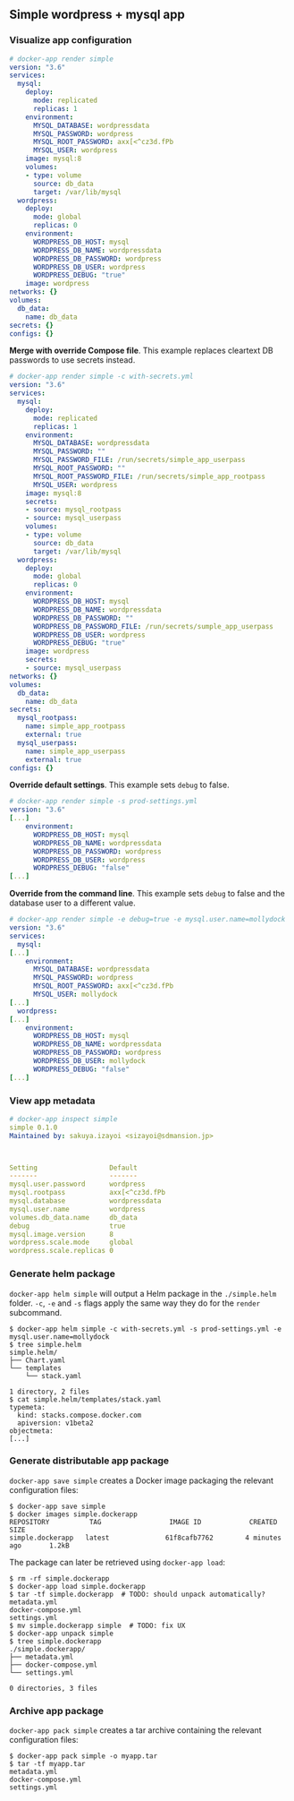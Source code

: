 ## Simple wordpress + mysql app

### Visualize app configuration

```yaml
# docker-app render simple
version: "3.6"
services:
  mysql:
    deploy:
      mode: replicated
      replicas: 1
    environment:
      MYSQL_DATABASE: wordpressdata
      MYSQL_PASSWORD: wordpress
      MYSQL_ROOT_PASSWORD: axx[<^cz3d.fPb
      MYSQL_USER: wordpress
    image: mysql:8
    volumes:
    - type: volume
      source: db_data
      target: /var/lib/mysql
  wordpress:
    deploy:
      mode: global
      replicas: 0
    environment:
      WORDPRESS_DB_HOST: mysql
      WORDPRESS_DB_NAME: wordpressdata
      WORDPRESS_DB_PASSWORD: wordpress
      WORDPRESS_DB_USER: wordpress
      WORDPRESS_DEBUG: "true"
    image: wordpress
networks: {}
volumes:
  db_data:
    name: db_data
secrets: {}
configs: {}
```

**Merge with override Compose file**. This example replaces cleartext DB passwords to use secrets instead.

```yaml
# docker-app render simple -c with-secrets.yml
version: "3.6"
services:
  mysql:
    deploy:
      mode: replicated
      replicas: 1
    environment:
      MYSQL_DATABASE: wordpressdata
      MYSQL_PASSWORD: ""
      MYSQL_PASSWORD_FILE: /run/secrets/simple_app_userpass
      MYSQL_ROOT_PASSWORD: ""
      MYSQL_ROOT_PASSWORD_FILE: /run/secrets/simple_app_rootpass
      MYSQL_USER: wordpress
    image: mysql:8
    secrets:
    - source: mysql_rootpass
    - source: mysql_userpass
    volumes:
    - type: volume
      source: db_data
      target: /var/lib/mysql
  wordpress:
    deploy:
      mode: global
      replicas: 0
    environment:
      WORDPRESS_DB_HOST: mysql
      WORDPRESS_DB_NAME: wordpressdata
      WORDPRESS_DB_PASSWORD: ""
      WORDPRESS_DB_PASSWORD_FILE: /run/secrets/sumple_app_userpass
      WORDPRESS_DB_USER: wordpress
      WORDPRESS_DEBUG: "true"
    image: wordpress
    secrets:
    - source: mysql_userpass
networks: {}
volumes:
  db_data:
    name: db_data
secrets:
  mysql_rootpass:
    name: simple_app_rootpass
    external: true
  mysql_userpass:
    name: simple_app_userpass
    external: true
configs: {}
```

**Override default settings**. This example sets `debug` to false.

```yaml
# docker-app render simple -s prod-settings.yml
version: "3.6"
[...]
    environment:
      WORDPRESS_DB_HOST: mysql
      WORDPRESS_DB_NAME: wordpressdata
      WORDPRESS_DB_PASSWORD: wordpress
      WORDPRESS_DB_USER: wordpress
      WORDPRESS_DEBUG: "false"
[...]
```

**Override from the command line**. This example sets `debug` to false and the database user to a
different value.
```yaml
# docker-app render simple -e debug=true -e mysql.user.name=mollydock
version: "3.6"
services:
  mysql:
[...]
    environment:
      MYSQL_DATABASE: wordpressdata
      MYSQL_PASSWORD: wordpress
      MYSQL_ROOT_PASSWORD: axx[<^cz3d.fPb
      MYSQL_USER: mollydock
[...]
  wordpress:
[...]
    environment:
      WORDPRESS_DB_HOST: mysql
      WORDPRESS_DB_NAME: wordpressdata
      WORDPRESS_DB_PASSWORD: wordpress
      WORDPRESS_DB_USER: mollydock
      WORDPRESS_DEBUG: "false"
[...]
```

### View app metadata

```yaml
# docker-app inspect simple
simple 0.1.0
Maintained by: sakuya.izayoi <sizayoi@sdmansion.jp>



Setting                  Default
-------                  -------
mysql.user.password      wordpress
mysql.rootpass           axx[<^cz3d.fPb
mysql.database           wordpressdata
mysql.user.name          wordpress
volumes.db_data.name     db_data
debug                    true
mysql.image.version      8
wordpress.scale.mode     global
wordpress.scale.replicas 0
```

### Generate helm package

`docker-app helm simple` will output a Helm package in the `./simple.helm` folder. `-c`, `-e` and `-s` flags apply the same way they do for the `render` subcommand.

```
$ docker-app helm simple -c with-secrets.yml -s prod-settings.yml -e mysql.user.name=mollydock
$ tree simple.helm
simple.helm/
├── Chart.yaml
└── templates
    └── stack.yaml

1 directory, 2 files
$ cat simple.helm/templates/stack.yaml
typemeta:
  kind: stacks.compose.docker.com
  apiversion: v1beta2
objectmeta:
[...]
```

### Generate distributable app package

`docker-app save simple` creates a Docker image packaging the relevant configuration files:

```
$ docker-app save simple
$ docker images simple.dockerapp
REPOSITORY          TAG                 IMAGE ID            CREATED             SIZE
simple.dockerapp   latest              61f8cafb7762        4 minutes ago       1.2kB
```

The package can later be retrieved using `docker-app load`:

```
$ rm -rf simple.dockerapp
$ docker-app load simple.dockerapp
$ tar -tf simple.dockerapp  # TODO: should unpack automatically?
metadata.yml
docker-compose.yml
settings.yml
$ mv simple.dockerapp simple  # TODO: fix UX
$ docker-app unpack simple
$ tree simple.dockerapp
./simple.dockerapp/
├── metadata.yml
├── docker-compose.yml
└── settings.yml

0 directories, 3 files
```

### Archive app package

`docker-app pack simple` creates a tar archive containing the relevant configuration files:

```
$ docker-app pack simple -o myapp.tar
$ tar -tf myapp.tar
metadata.yml
docker-compose.yml
settings.yml
```

